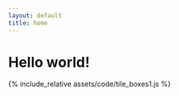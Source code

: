 ```yaml
---
layout: default
title: home
---
```

<div id="tiles"></div>
<!-- <div class="typewriter">
  <h1>Hello world!</h1>
</div> -->
<h1> Hello world!</h1>
{% include_relative assets/code/tile_boxes1.js %}
